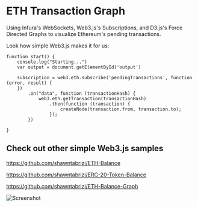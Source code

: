 # ETH Transaction Graph
Using Infura's WebSockets, Web3.js's Subscriptions, and D3.js's Force Directed Graphs to visualize Ethereum's pending transactions.

Look how simple Web3.js makes it for us:
```
function start() {
    console.log("Starting...")
    var output = document.getElementById('output')

    subscription = web3.eth.subscribe('pendingTransactions', function (error, result) {
    })
        .on("data", function (transactionHash) {
            web3.eth.getTransaction(transactionHash)
                .then(function (transaction) {
                    createNode(transaction.from, transaction.to);
                });
        })
    
}
```
## Check out other simple Web3.js samples
https://github.com/shawntabrizi/ETH-Balance

https://github.com/shawntabrizi/ERC-20-Token-Balance

https://github.com/shawntabrizi/ETH-Balance-Graph


![Screenshot](https://i.imgur.com/YW0nsfj.png)
